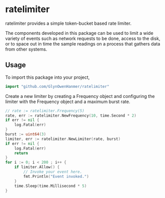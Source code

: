# ratelimiter

ratelimiter provides a simple token-bucket based rate limiter.

The components developed in this package can be used to limit a wide variety of events such as network requests to be done, access to the disk, or to space out in time the sample readings on a process that gathers data from other systems. 

## Usage ##
To import this package into your project,
```go
import "github.com/GlynOwenHanmer/ratelimiter"
```

Create a new limiter by creating a Frequency object and configuring the limiter with the Frequency object and a maximum burst rate.
```go
// rate := ratelimiter.Frequency(5)
rate, err := ratelimiter.NewFrequency(10, time.Second * 2)
if err != nil {
	log.Fatal(err)
}
burst := uint64(3)
limiter, err := ratelimiter.NewLimiter(rate, burst)
if err != nil {
	log.Fatal(err)
	return
}
for i := 0; i < 200 ; i++ {
	if limiter.Allow() {
		// Invoke your event here.
		fmt.Println("Event invoked.")
	}
	time.Sleep(time.Millisecond * 5)
}
```
